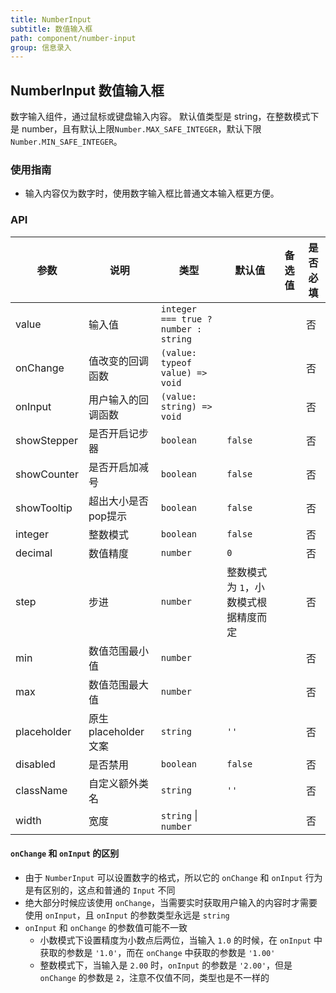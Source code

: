 ```yaml
---
title: NumberInput
subtitle: 数值输入框
path: component/number-input
group: 信息录入
---
```


## NumberInput 数值输入框

数字输入组件，通过鼠标或键盘输入内容。
默认值类型是 string，在整数模式下是 number，且有默认上限`Number.MAX_SAFE_INTEGER`，默认下限`Number.MIN_SAFE_INTEGER`。

### 使用指南

- 输入内容仅为数字时，使用数字输入框比普通文本输入框更方便。

### API

| 参数        | 说明                  | 类型                              | 默认值  | 备选值 | 是否必填 |
| ----------- | --------------------- | --------------------------------- | ------- | ------ | -------- |
| value       | 输入值                | `integer === true ? number : string` |         |        | 否       |
| onChange    | 值改变的回调函数          | `(value: typeof value) => void`         |         |        | 否       |
| onInput     | 用户输入的回调函数 | `(value: string) => void` |  |  |  否  |
| showStepper | 是否开启记步器        | `boolean`                            | `false` |        | 否       |
| showCounter | 是否开启加减号        | `boolean`                            | `false` |        | 否       |
| showTooltip			| 超出大小是否pop提示    | `boolean`                              | `false` |        | 否       |
| integer     | 整数模式              | `boolean`                             | `false`   |        | 否       |
| decimal     | 数值精度              | `number`                            | `0`     |        | 否       |
| step        | 步进                 | `number`                         | 整数模式为 `1`，小数模式根据精度而定 |  |  否 |
| min         | 数值范围最小值        | `number`                            |         |        | 否       |
| max         | 数值范围最大值        | `number`                            |         |        | 否       |
| placeholder | 原生 placeholder 文案 | `string`                            | `''`    |        | 否       |
| disabled    | 是否禁用              | `boolean`                              | `false` |        | 否       |
| className   | 自定义额外类名        | `string`                            | `''`    |        | 否       |
| width       | 宽度                  | `string` &vert; `number`                |         |        | 否       |

#### `onChange` 和 `onInput` 的区别

- 由于 `NumberInput` 可以设置数字的格式，所以它的 `onChange` 和 `onInput` 行为是有区别的，这点和普通的 `Input` 不同
- 绝大部分时候应该使用 `onChange`，当需要实时获取用户输入的内容时才需要使用 `onInput`，且 `onInput` 的参数类型永远是 `string`
- `onInput` 和 `onChange` 的参数值可能不一致
  - 小数模式下设置精度为小数点后两位，当输入 `1.0` 的时候，在 `onInput` 中获取的参数是 `'1.0'`，而在 `onChange` 中获取的参数是 `'1.00'`
  - 整数模式下，当输入是 `2.00` 时，`onInput` 的参数是 `'2.00'`，但是 `onChange` 的参数是 `2`，注意不仅值不同，类型也是不一样的

<style>
.zent-number-input {
  width: 200px;
  margin-bottom: 20px;
}
</style>
